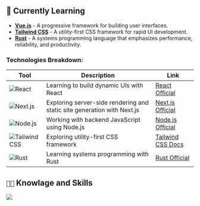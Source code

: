 ## 🌱 Currently Learning

- **[Vue.js](https://vuejs.org/)** - A progressive framework for building user interfaces.
- **[Tailwind CSS](https://tailwindcss.com/)** - A utility-first CSS framework for rapid UI development.
- **[Rust](https://www.rust-lang.org/)** - A systems programming language that emphasizes performance, reliability, and productivity.

### Technologies Breakdown:
| Tool           | Description                               | Link                                            |
|----------------|-------------------------------------------|-------------------------------------------------|
| ![React](https://img.shields.io/badge/-React-61DAFB?logo=react&logoColor=white&style=flat-square)       | Learning to build dynamic UIs with React       | [React Official](https://reactjs.org/)            |
| ![Next.js](https://img.shields.io/badge/-Next.js-000000?logo=next.js&logoColor=white&style=flat-square)  | Exploring server-side rendering and static site generation with Next.js | [Next.js Official](https://nextjs.org/)           |
| ![Node.js](https://img.shields.io/badge/-Node.js-339933?logo=node.js&logoColor=white&style=flat-square)  | Working with backend JavaScript using Node.js  | [Node.js Official](https://nodejs.org/)           |
| ![Tailwind CSS](https://img.shields.io/badge/-Tailwind%20CSS-38B2AC?logo=tailwind-css&logoColor=white&style=flat-square)  | Exploring utility-first CSS framework           | [Tailwind CSS Docs](https://tailwindcss.com/)    |
| ![Rust](https://img.shields.io/badge/-Rust-000000?logo=rust&logoColor=white&style=flat-square)           | Learning systems programming with Rust          | [Rust Official](https://www.rust-lang.org/)      |



## `👨‍💻` Knowlage and Skills
[![](https://skillicons.dev/icons?i=cpp,cs,html,lua,py,mysql,bash,visualstudio,vscode,windows)](https://skillicons.dev)
